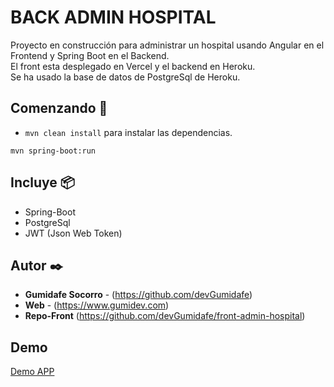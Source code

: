 # BACK ADMIN HOSPITAL

Proyecto en construcción para administrar un hospital usando Angular en el Frontend y Spring Boot en el Backend.  
El front esta desplegado en Vercel y el backend en Heroku.  
Se ha usado la base de datos de PostgreSql de Heroku.

## Comenzando 🚀

- `mvn clean install` para instalar las dependencias.

```
mvn spring-boot:run 
```

## Incluye 📦

- Spring-Boot
- PostgreSql
- JWT (Json Web Token)

## Autor ✒️

- **Gumidafe Socorro** - (https://github.com/devGumidafe)
- **Web** - (https://www.gumidev.com)
- **Repo-Front** (https://github.com/devGumidafe/front-admin-hospital)

## Demo
[Demo APP](https://front-hospital-dashboard.vercel.app/)



